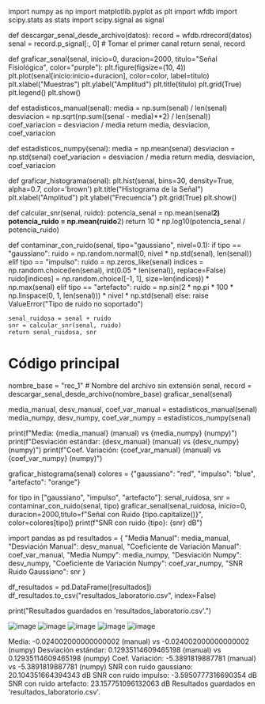 import numpy as np
import matplotlib.pyplot as plt
import wfdb
import scipy.stats as stats
import scipy.signal as signal

def descargar_senal_desde_archivo(datos):
    record = wfdb.rdrecord(datos)
    senal = record.p_signal[:, 0]  # Tomar el primer canal
    return senal, record

def graficar_senal(senal, inicio=0, duracion=2000, titulo="Señal Fisiológica", color="purple"):
    plt.figure(figsize=(10, 4))
    plt.plot(senal[inicio:inicio+duracion], color=color, label=titulo)
    plt.xlabel("Muestras")
    plt.ylabel("Amplitud")
    plt.title(titulo)
    plt.grid(True)
    plt.legend()
    plt.show()

def estadisticos_manual(senal):
    media = np.sum(senal) / len(senal)
    desviacion = np.sqrt(np.sum((senal - media)**2) / len(senal))
    coef_variacion = desviacion / media
    return media, desviacion, coef_variacion
                  
def estadisticos_numpy(senal):
    media = np.mean(senal)
    desviacion = np.std(senal)
    coef_variacion = desviacion / media
    return media, desviacion, coef_variacion

def graficar_histograma(senal):
    plt.hist(senal, bins=30, density=True, alpha=0.7, color='brown')
    plt.title("Histograma de la Señal")
    plt.xlabel("Amplitud")
    plt.ylabel("Frecuencia")
    plt.grid(True)
    plt.show()

def calcular_snr(senal, ruido):
    potencia_senal = np.mean(senal**2)
    potencia_ruido = np.mean(ruido**2)
    return 10 * np.log10(potencia_senal / potencia_ruido)

def contaminar_con_ruido(senal, tipo="gaussiano", nivel=0.1):
    if tipo == "gaussiano":
        ruido = np.random.normal(0, nivel * np.std(senal), len(senal))
    elif tipo == "impulso":
        ruido = np.zeros_like(senal)
        indices = np.random.choice(len(senal), int(0.05 * len(senal)), replace=False)
        ruido[indices] = np.random.choice([-1, 1], size=len(indices)) * np.max(senal)
    elif tipo == "artefacto":
        ruido = np.sin(2 * np.pi * 100 * np.linspace(0, 1, len(senal))) * nivel * np.std(senal)
    else:
        raise ValueError("Tipo de ruido no soportado")
    
    senal_ruidosa = senal + ruido
    snr = calcular_snr(senal, ruido)
    return senal_ruidosa, snr



# Código principal
nombre_base = "rec_1"  # Nombre del archivo sin extensión
senal, record = descargar_senal_desde_archivo(nombre_base)
graficar_senal(senal)

media_manual, desv_manual, coef_var_manual = estadisticos_manual(senal)
media_numpy, desv_numpy, coef_var_numpy = estadisticos_numpy(senal)

print(f"Media: {media_manual} (manual) vs {media_numpy} (numpy)")
print(f"Desviación estándar: {desv_manual} (manual) vs {desv_numpy} (numpy)")
print(f"Coef. Variación: {coef_var_manual} (manual) vs {coef_var_numpy} (numpy)")

graficar_histograma(senal)
colores = {"gaussiano": "red", "impulso": "blue", "artefacto": "orange"}

for tipo in ["gaussiano", "impulso", "artefacto"]:
    senal_ruidosa, snr = contaminar_con_ruido(senal, tipo)
    graficar_senal(senal_ruidosa, inicio=0, duracion=2000,titulo=f"Señal con Ruido {tipo.capitalize()}", color=colores[tipo])
    print(f"SNR con ruido {tipo}: {snr} dB")
    
import pandas as pd
resultados = {
    "Media Manual": media_manual,
    "Desviación Manual": desv_manual,
    "Coeficiente de Variación Manual": coef_var_manual,
    "Media Numpy": media_numpy,
    "Desviación Numpy": desv_numpy,
    "Coeficiente de Variación Numpy": coef_var_numpy,
    "SNR Ruido Gaussiano": snr
}

df_resultados = pd.DataFrame([resultados])
df_resultados.to_csv("resultados_laboratorio.csv", index=False)

print("Resultados guardados en 'resultados_laboratorio.csv'.")


![image](https://github.com/user-attachments/assets/db7da50a-777f-4bba-8adf-99808f6f25ae)
![image](https://github.com/user-attachments/assets/42318341-6e23-49c5-989e-3b8bed7a910c)
![image](https://github.com/user-attachments/assets/f4621f06-1587-4de0-b1eb-c4ee30340df7)
![image](https://github.com/user-attachments/assets/dab18c8b-66c0-4b67-9a35-9175a8c24ea8)
![image](https://github.com/user-attachments/assets/986c9b20-fd1a-46cf-b510-c37318d71ba8)


Media: -0.024002000000000002 (manual) vs -0.024002000000000002 (numpy)
Desviación estándar: 0.12935114609465198 (manual) vs 0.12935114609465198 (numpy)
Coef. Variación: -5.3891819887781 (manual) vs -5.3891819887781 (numpy)
SNR con ruido gaussiano: 20.104351664394343 dB
SNR con ruido impulso: -3.5950777316690354 dB
SNR con ruido artefacto: 23.157751096132063 dB
Resultados guardados en 'resultados_laboratorio.csv'.
